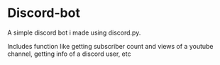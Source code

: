 # Discord-bot

A simple discord bot i made using discord.py.

Includes function like getting subscriber count and views of a youtube channel, getting info of a discord user, etc
